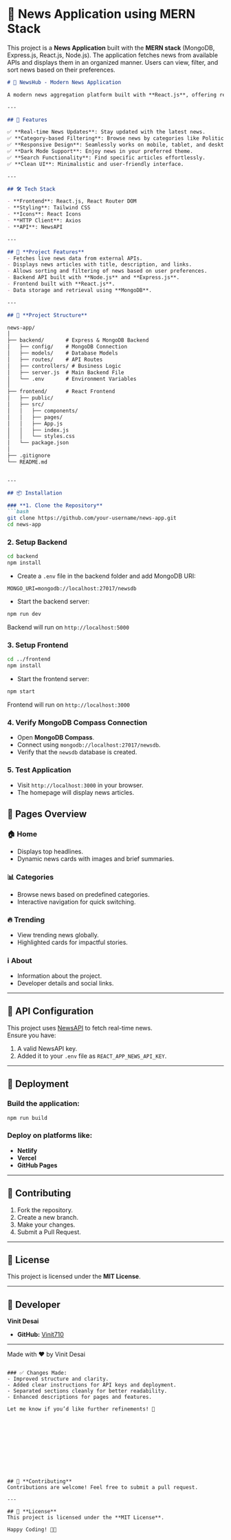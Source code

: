 # 📰 News Application using MERN Stack

This project is a **News Application** built with the **MERN stack** (MongoDB, Express.js, React.js, Node.js). The application fetches news from available APIs and displays them in an organized manner. Users can view, filter, and sort news based on their preferences.



```markdown
# 📰 NewsHub - Modern News Application

A modern news aggregation platform built with **React.js**, offering real-time news updates, category filtering, and a responsive design.

---

## 🌟 Features

✅ **Real-time News Updates**: Stay updated with the latest news.  
✅ **Category-based Filtering**: Browse news by categories like Politics, Sports, and Technology.  
✅ **Responsive Design**: Seamlessly works on mobile, tablet, and desktop devices.  
✅ **Dark Mode Support**: Enjoy news in your preferred theme.  
✅ **Search Functionality**: Find specific articles effortlessly.  
✅ **Clean UI**: Minimalistic and user-friendly interface.  

---

## 🛠️ Tech Stack

- **Frontend**: React.js, React Router DOM  
- **Styling**: Tailwind CSS  
- **Icons**: React Icons  
- **HTTP Client**: Axios  
- **API**: NewsAPI  

---

## 🚀 **Project Features**
- Fetches live news data from external APIs.
- Displays news articles with title, description, and links.
- Allows sorting and filtering of news based on user preferences.
- Backend API built with **Node.js** and **Express.js**.
- Frontend built with **React.js**.
- Data storage and retrieval using **MongoDB**.

---

## 📂 **Project Structure**

news-app/
│
├── backend/       # Express & MongoDB Backend
│   ├── config/    # MongoDB Connection
│   ├── models/    # Database Models
│   ├── routes/    # API Routes
│   ├── controllers/ # Business Logic
│   ├── server.js  # Main Backend File
│   └── .env       # Environment Variables
│
├── frontend/      # React Frontend
│   ├── public/
│   ├── src/
│   │   ├── components/
│   │   ├── pages/
│   │   ├── App.js
│   │   ├── index.js
│   │   └── styles.css
│   └── package.json
│
├── .gitignore
└── README.md


---

## 📦 Installation

### **1. Clone the Repository**
```bash
git clone https://github.com/your-username/news-app.git
cd news-app
```

### **2. Setup Backend**
```bash
cd backend
npm install
```
- Create a `.env` file in the backend folder and add MongoDB URI:
```
MONGO_URI=mongodb://localhost:27017/newsdb
```
- Start the backend server:
```bash
npm run dev
```
Backend will run on `http://localhost:5000`

### **3. Setup Frontend**
```bash
cd ../frontend
npm install
```
- Start the frontend server:
```bash
npm start
```
Frontend will run on `http://localhost:3000`

### **4. Verify MongoDB Compass Connection**
- Open **MongoDB Compass**.
- Connect using `mongodb://localhost:27017/newsdb`.
- Verify that the `newsdb` database is created.

### **5. Test Application**
- Visit `http://localhost:3000` in your browser.
- The homepage will display news articles.








## 📱 Pages Overview

### 🏠 **Home**
- Displays top headlines.
- Dynamic news cards with images and brief summaries.

### 📊 **Categories**
- Browse news based on predefined categories.
- Interactive navigation for quick switching.

### 🔥 **Trending**
- View trending news globally.
- Highlighted cards for impactful stories.

### ℹ️ **About**
- Information about the project.
- Developer details and social links.

---

## 🔑 API Configuration

This project uses [NewsAPI](https://newsapi.org) to fetch real-time news.  
Ensure you have:
1. A valid NewsAPI key.
2. Added it to your `.env` file as `REACT_APP_NEWS_API_KEY`.

---

## 🚀 Deployment

### Build the application:
```bash
npm run build
```

### Deploy on platforms like:
- **Netlify**
- **Vercel**
- **GitHub Pages**

---

## 🤝 Contributing

1. Fork the repository.  
2. Create a new branch.  
3. Make your changes.  
4. Submit a Pull Request.  

---

## 📄 License

This project is licensed under the **MIT License**.

---

## 👤 Developer

**Vinit Desai**  
- **GitHub:** [Vinit710](https://github.com/Vinit710)  
 

---

Made with ❤️ by Vinit Desai
```

### ✅ Changes Made:
- Improved structure and clarity.
- Added clear instructions for API keys and deployment.
- Separated sections cleanly for better readability.
- Enhanced descriptions for pages and features.

Let me know if you’d like further refinements! 🚀











## 🤝 **Contributing**
Contributions are welcome! Feel free to submit a pull request.

---

## 📄 **License**
This project is licensed under the **MIT License**.

Happy Coding! 🚀😊

